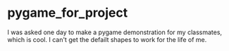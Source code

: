 # pygame_for_project
I was asked one day to make a pygame demonstration for my classmates, which is cool. I can't get the defailt shapes to work for the life of me.
